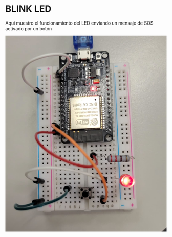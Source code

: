 # BLINK LED

Aqui muestro el funcionamiento del LED enviando un mensaje de SOS activado por un botón

![Ejercicio 2.1](img/Boton.jpg)
